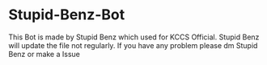 # Stupid-Benz-Bot
This Bot is made by Stupid Benz which used for KCCS Official.
Stupid Benz will update the file not regularly. If you have any problem please dm Stupid Benz or make a Issue 
